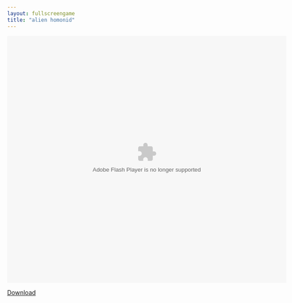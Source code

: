 ```yaml
---
layout: fullscreengame
title: "alien homonid"
---
```


<object width="100" height="100">
    <embed src="alien_hominid.swf" flashvars="" base="" quality="high" allowscriptaccess="always" allowfullscreen="true" bgcolor="" wmode="window" width="650" height="575" type="application/x-shockwave-flash" pluginspage="http://www.macromedia.com/go/getflashplayer">
</object>

<br>

<a href="alien homonid.swf" download class="btn btn-secondary">Download</a>
